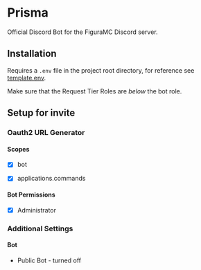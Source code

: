 # Prisma

Official Discord Bot for the FiguraMC Discord server.

## Installation

Requires a `.env` file in the project root directory, for reference see [template.env](./template.env).

Make sure that the Request Tier Roles are _below_ the bot role.

## Setup for invite

### Oauth2 URL Generator

#### Scopes

- [x] bot

- [x] applications.commands

#### Bot Permissions

- [x] Administrator

### Additional Settings

#### Bot

- Public Bot - turned off
